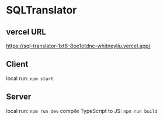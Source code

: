 # SQLTranslator
## vercel URL
https://sql-translator-1xt8-8oe1otdnc-whitneyliu.vercel.app/


## Client
local run: `npm start`
## Server
local run: `npm run dev`
compile TypeScript to JS: `npm run build`
